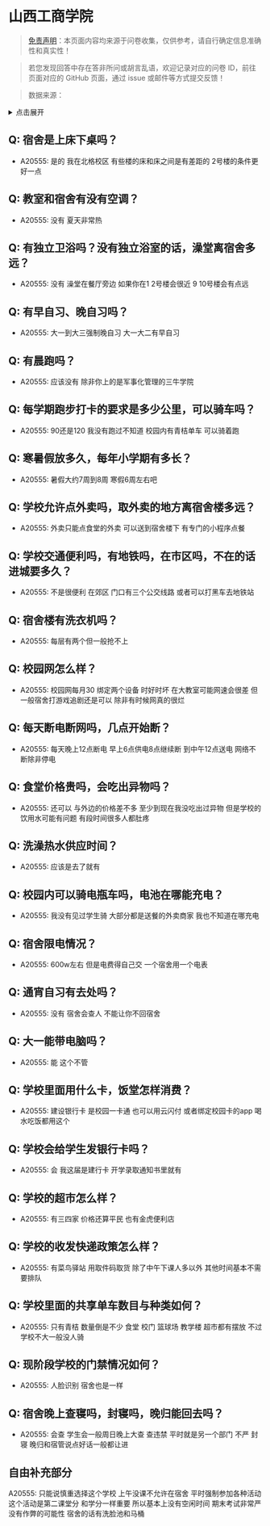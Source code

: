 # 山西工商学院

> [免责声明](https://colleges.chat/#_3)：本页面内容均来源于问卷收集，仅供参考，请自行确定信息准确性和真实性！

> 若您发现回答中存在答非所问或胡言乱语，欢迎记录对应的问卷 ID，前往页面对应的 GitHub 页面，通过 issue 或邮件等方式提交反馈！

> 数据来源：

<details><summary>点击展开</summary>
<ul>
<li>A20555: 匿名 (2023 年 07 月)</li>
</ul>
</details>

## Q: 宿舍是上床下桌吗？

- A20555: 是的 我在北格校区 有些楼的床和床之间是有差距的 2号楼的条件更好一点

## Q: 教室和宿舍有没有空调？

- A20555: 没有 夏天非常热

## Q: 有独立卫浴吗？没有独立浴室的话，澡堂离宿舍多远？

- A20555: 没有 澡堂在餐厅旁边 如果你在1 2号楼会很近 9  10号楼会有点远

## Q: 有早自习、晚自习吗？

- A20555: 大一到大三强制晚自习 大一大二有早自习

## Q: 有晨跑吗？

- A20555: 应该没有 除非你上的是军事化管理的三牛学院

## Q: 每学期跑步打卡的要求是多少公里，可以骑车吗？

- A20555: 90还是120 我没有跑过不知道  校园内有青桔单车 可以骑着跑

## Q: 寒暑假放多久，每年小学期有多长？

- A20555: 暑假大约7周到8周 寒假6周左右吧

## Q: 学校允许点外卖吗，取外卖的地方离宿舍楼多远？

- A20555: 外卖只能点食堂的外卖  可以送到宿舍楼下  有专门的小程序点餐

## Q: 学校交通便利吗，有地铁吗，在市区吗，不在的话进城要多久？

- A20555: 不是很便利 在郊区 门口有三个公交线路 或者可以打黑车去地铁站

## Q: 宿舍楼有洗衣机吗？

- A20555: 每层有两个但一般抢不上

## Q: 校园网怎么样？

- A20555: 校园网每月30 绑定两个设备 时好时坏 在大教室可能网速会很差 但一般宿舍打游戏追剧还是可以  除非有时候网真的很烂

## Q: 每天断电断网吗，几点开始断？

- A20555: 每天晚上12点断电 早上6点供电8点继续断 到中午12点送电  网络不断除非停电

## Q: 食堂价格贵吗，会吃出异物吗？

- A20555: 还可以 与外边的价格差不多  至少到现在我没吃出过异物  但是学校的饮用水可能有问题  有段时间很多人都肚疼

## Q: 洗澡热水供应时间？

- A20555: 应该是去了就有

## Q: 校园内可以骑电瓶车吗，电池在哪能充电？

- A20555: 我没有见过学生骑  大部分都是送餐的外卖商家 我也不知道在哪充电

## Q: 宿舍限电情况？

- A20555: 600w左右 但是电费得自己交  一个宿舍用一个电表

## Q: 通宵自习有去处吗？

- A20555: 没有 宿舍会查人 不能让你不回宿舍

## Q: 大一能带电脑吗？

- A20555: 能  这个不管

## Q: 学校里面用什么卡，饭堂怎样消费？

- A20555: 建设银行卡 是校园一卡通 也可以用云闪付 或者绑定校园卡的app  喝水吃饭都用这个

## Q: 学校会给学生发银行卡吗？

- A20555: 会 我这届是建行卡  开学录取通知书里就有

## Q: 学校的超市怎么样？

- A20555: 有三四家  价格还算平民 也有金虎便利店

## Q: 学校的收发快递政策怎么样？

- A20555: 有菜鸟驿站  用取件码取货  除了中午下课人多以外  其他时间基本不需要排队

## Q: 学校里面的共享单车数目与种类如何？

- A20555: 只有青桔   数量倒是不少 食堂 校门 篮球场 教学楼 超市都有摆放  不过学校不大一般没人骑

## Q: 现阶段学校的门禁情况如何？

- A20555: 人脸识别  宿舍也是一样

## Q: 宿舍晚上查寝吗，封寝吗，晚归能回去吗？

- A20555: 会查 学生会一般周日晚上大查 查违禁  平时就是另一个部门  不严 封寝 晚归和宿管说点好话一般都让进

## 自由补充部分

A20555: 只能说慎重选择这个学校   上午没课不允许在宿舍 平时强制参加各种活动 这个活动是第二课堂分 和学分一样重要 所以基本上没有空闲时间  期末考试非常严 没有作弊的可能性  宿舍的话有洗脸池和马桶